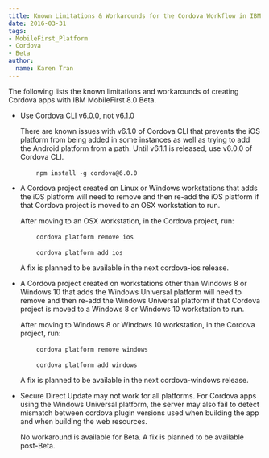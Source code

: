 ```yaml
---
title: Known Limitations & Workarounds for the Cordova Workflow in IBM MobileFirst Platform Foundation 8.0 Beta
date: 2016-03-31
tags:
- MobileFirst_Platform
- Cordova
- Beta
author:
  name: Karen Tran
---
```

The following lists the known limitations and workarounds of creating Cordova apps with IBM MobileFirst 8.0 Beta.

* Use Cordova CLI v6.0.0, not v6.1.0

    There are known issues with v6.1.0 of Cordova CLI that prevents the iOS platform from being added in some instances as well as trying to add the Android platform from a path. Until v6.1.1 is released, use v6.0.0 of Cordova CLI.

     &nbsp;&nbsp;&nbsp;&nbsp;&nbsp;&nbsp;&nbsp;&nbsp;`npm install -g cordova@6.0.0`

* A Cordova project created on Linux or Windows workstations that adds the iOS platform will need to remove and then re-add the iOS platform if that Cordova project is moved to an OSX workstation to run.

    After moving to an OSX workstation, in the Cordova project, run:

    &nbsp;&nbsp;&nbsp;&nbsp;&nbsp;&nbsp;&nbsp;&nbsp;`cordova platform remove ios`

    &nbsp;&nbsp;&nbsp;&nbsp;&nbsp;&nbsp;&nbsp;&nbsp;`cordova platform add ios`

    A fix is planned to be available in the next cordova-ios release.

* A Cordova project created on workstations other than Windows 8 or Windows 10 that adds the Windows Universal platform will need to remove and then re-add the Windows Universal platform if that Cordova project is moved to a Windows 8 or Windows 10 workstation to run.

    After moving to Windows 8 or Windows 10 workstation, in the Cordova project, run:

    &nbsp;&nbsp;&nbsp;&nbsp;&nbsp;&nbsp;&nbsp;&nbsp;`cordova platform remove windows`

    &nbsp;&nbsp;&nbsp;&nbsp;&nbsp;&nbsp;&nbsp;&nbsp;`cordova platform add windows`

    A fix is planned to be available in the next cordova-windows release.

* Secure Direct Update may not work for all platforms. For Cordova apps using the Windows Universal platform, the server may also fail to detect mismatch between cordova plugin versions used when building the app and when building the web resources.

    No workaround is available for Beta. A fix is planned to be available post-Beta.
